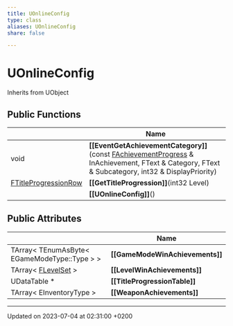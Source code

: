 ```yaml
---
title: UOnlineConfig
type: class
aliases: UOnlineConfig
share: false

---
```


# UOnlineConfig





Inherits from UObject

## Public Functions

|                | Name           |
| -------------- | -------------- |
| void | **[[EventGetAchievementCategory]]**(const [FAchievementProgress](/docs/SDK/Source/Classes/structFAchievementProgress.md) & InAchievement, FText & Category, FText & Subcategory, int32 & DisplayPriority) |
| [FTitleProgressionRow](/docs/SDK/Source/Classes/structFTitleProgressionRow.md) | **[[GetTitleProgression]]**(int32 Level) |
| | **[[UOnlineConfig]]**() |

## Public Attributes

|                | Name           |
| -------------- | -------------- |
| TArray< TEnumAsByte< EGameModeType::Type > > | **[[GameModeWinAchievements]]**  |
| TArray< [FLevelSet](/docs/SDK/Source/Classes/structFLevelSet.md) > | **[[LevelWinAchievements]]**  |
| UDataTable * | **[[TitleProgressionTable]]**  |
| TArray< EInventoryType > | **[[WeaponAchievements]]**  |

-------------------------------

Updated on 2023-07-04 at 02:31:00 +0200